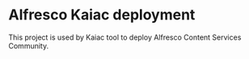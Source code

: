 
# Alfresco Kaiac deployment
This project is used by Kaiac tool to deploy Alfresco Content Services Community.
